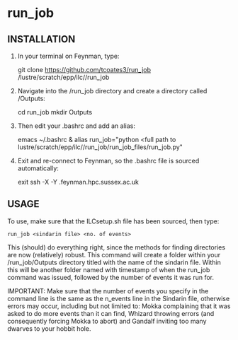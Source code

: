 # run_job

## INSTALLATION

1) In your terminal on Feynman, type:

    git clone https://github.com/tcoates3/run_job /lustre/scratch/epp/ilc/<username>/run_job

2) Navigate into the /run_job directory and create a directory called /Outputs:

    cd run_job
    mkdir Outputs

3) Then edit your .bashrc and add an alias:

    emacs ~/.bashrc &
    alias run_job="python <full path to lustre/scratch/epp/ilc/<username>/run_job/run_job_files/run_job.py"

4) Exit and re-connect to Feynman, so the .bashrc file is sourced automatically:

    exit
    ssh -X -Y <username>.feynman.hpc.sussex.ac.uk

## USAGE

To use, make sure that the ILCsetup.sh file has been sourced, then type:

    run_job <sindarin file> <no. of events>

This (should) do everything right, since the methods for finding directories are now (relatively) robust. This command will create a folder within your /run_job/Outputs directory titled with the name of the sindarin file. Within this will be another folder named with timestamp of when the run_job command was issued, followed by the number of events it was run for.

IMPORTANT: Make sure that the number of events you specify in the command line is the same as the n_events line in the Sindarin file, otherwise errors may occur, including but not limited to: Mokka complaining that it was asked to do more events than it can find, Whizard throwing errors (and consequently forcing Mokka to abort) and Gandalf inviting too many dwarves to your hobbit hole.
